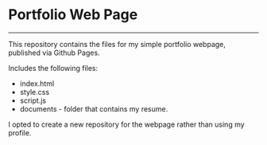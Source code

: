 # Portfolio Web Page
---

This repository contains the files for my simple portfolio webpage, published via Github Pages.

Includes the following files:
* index.html
* style.css
* script.js
* documents - folder that contains my resume.

I opted to create a new repository for the webpage rather than using my profile.
